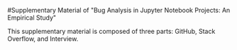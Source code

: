 #Supplementary Material of "Bug Analysis in Jupyter Notebook Projects: An Empirical Study"

This supplementary material is composed of three parts: GitHub, Stack Overflow, and Interview.
